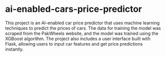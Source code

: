 # ai-enabled-cars-price-predictor
This project is an AI-enabled car price predictor that uses machine learning techniques to predict the prices of cars. The data for training the model was scraped from the PakWheels website, and the model was trained using the XGBoost algorithm. The project also includes a user interface built with Flask, allowing users to input car features and get price predictions instantly.
